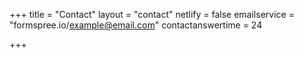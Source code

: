 +++
title = "Contact"
layout = "contact"
netlify = false
emailservice = "formspree.io/example@email.com"
contactanswertime = 24

+++

